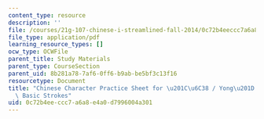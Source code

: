 ```yaml
---
content_type: resource
description: ''
file: /courses/21g-107-chinese-i-streamlined-fall-2014/0c72b4eeccc7a6a8e4a0d7996004a301_MIT21G_107F14_Yong.pdf
file_type: application/pdf
learning_resource_types: []
ocw_type: OCWFile
parent_title: Study Materials
parent_type: CourseSection
parent_uid: 8b281a78-7af6-0ff6-b9ab-be5bf3c13f16
resourcetype: Document
title: "Chinese Character Practice Sheet for \u201C\u6C38 / Yong\u201D and the Eight\
  \ Basic Strokes"
uid: 0c72b4ee-ccc7-a6a8-e4a0-d7996004a301
---
```

